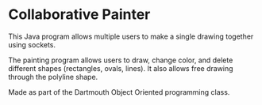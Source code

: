 # Collaborative Painter

This Java program allows multiple users to make a single drawing together using sockets.

The painting program allows users to draw, change color, and delete different shapes (rectangles, ovals, lines). It also allows free drawing through the polyline shape.

Made as part of the Dartmouth Object Oriented programming class.
